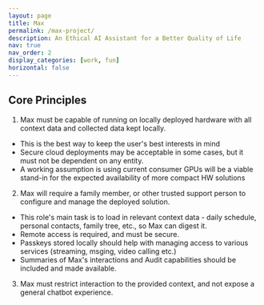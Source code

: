 ```yaml
---
layout: page
title: Max
permalink: /max-project/
description: An Ethical AI Assistant for a Better Quality of Life
nav: true
nav_order: 2
display_categories: [work, fun]
horizontal: false
---
```


## Core Principles

1. Max must be capable of running on locally deployed hardware with all context data and collected data kept locally.

- This is the best way to keep the user's best interests in mind
- Secure cloud deployments may be acceptable in some cases, but it must not be dependent on any entity.
- A working assumption is using current consumer GPUs will be a viable stand-in for the expected availability of more compact HW solutions

2. Max will require a family member, or other trusted support person to configure and manage the deployed solution.

- This role's main task is to load in relevant context data - daily schedule, personal contacts, family tree, etc., so Max can digest it.
- Remote access is required, and must be secure.
- Passkeys stored locally should help with managing access to various services (streaming, msging, video calling etc.)
- Summaries of Max's interactions and Audit capabilities should be included and made available.

3. Max must restrict interaction to the provided context, and not expose a general chatbot experience.
